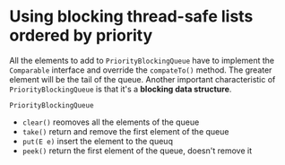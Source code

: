# Using blocking thread-safe lists ordered by priority

All the elements to add to `PriorityBlockingQueue` have to implement the `Comparable` interface and override the `compateTo()` method.
The greater element will be the tail of the queue.
Another important characteristic of `PriorityBlockingQueue` is that it's a __blocking data structure__.

`PriorityBlockingQueue`
* `clear()` reomoves all the elements of the queue
* `take()` return and remove the first element of the queue
* `put(E e)` insert the element to the queuq
* `peek()` return the first element of the queue, doesn't remove it


